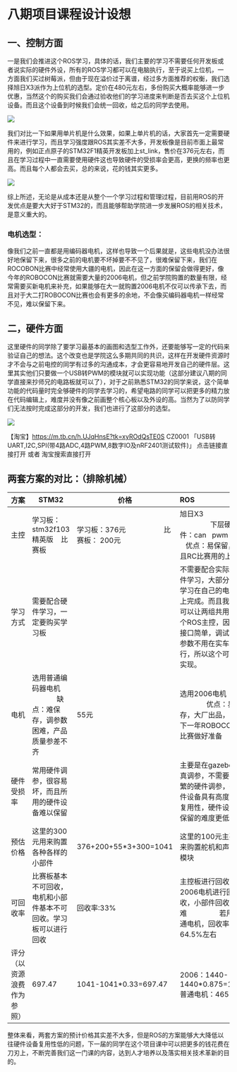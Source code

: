 # 八期项目课程设计设想

## 一、控制方面

一是我们会推进这个ROS学习，具体的话，我们主要的学习不需要任何开发板或者说实际的硬件外设，所有的ROS学习都可以在电脑执行，至于说买上位机，一方面我们买过树莓派，但由于现在溢价过于离谱，经过多方面推荐的权衡，我们选择旭日X3派作为上位机的选型。定价在480元左右，多份购买大概率能够进一步优惠，当然这个的购买我们会通过验收他们的学习进度来判断是否去买这个上位机设备。而且这个设备到时候我们会统一回收，给之后的同学去使用。

![](config/x3.jpg)

我们对比一下如果用单片机是什么效果，如果上单片机的话，大家首先一定需要硬件来进行学习，而且学习强度跟ROS其实差不大多，开发板像是目前市面上最常用的，例如正点原子的STM32F1精英开发板加上st_link，售价在376元左右，而且在学习过程中一直需要使用硬件这也导致硬件的受损率会更高，更换的频率也更高。而且每个人都会去买，总的来说，花的钱其实更多。

![](config/stm32.png)

综上所述，无论是从成本还是从整个一个学习过程和管理过程，目前用ROS的开发优点是要大大好于STM32的，而且能够帮助学院进一步发展ROS的相关技术，是意义重大的。

### 电机选型：

像我们之前一直都是用编码器电机，这样也导致一个后果就是，这些电机没办法很好地保留下来，很多之前的电机要不坏掉要不不见了，很难保留下来，我们在ROCOBON比赛中经常使用大疆的电机，因此在这一方面的保留会做得更好，像今年的ROBOCON比赛就需要大量的2006电机，但之前学院购置的数量有限，经常需要买新电机来补充，如果能够在大一就购置2006电机不仅可以传承下去，而且对于大二打ROBOCON比赛也会有更多的余地，不会像买编码器电机一样经常不见，难以保留下来。

## 二，硬件方面

这里硬件的同学除了要学习最基本的画图和选型工作外，还要能够写一定的代码来验证自己的想法。这个改变也是学院这么多期共同的共识，这样在开发硬件资源时才不会与之前电控的同学有过多的沟通成本，才会更容易地开发自己的硬件层。这里其实他们只要做一个USB转PWM的模块就可以实现功能（这部分建议八期的同学直接来抄师兄的电路板就可以了），对于之前熟悉STM32的同学来说，这个简单功能的代码量时完全够硬件的同学去学习的，希望电路的同学可以把更多的精力放在代码编辑上，难度并没有像之前画整个核心板以及外设的高。当然为了以防同学们无法按时完成这部分的开发，我们也进行了这部分的选型。

![](config/usb.jpg)

【淘宝】https://m.tb.cn/h.UJqHnsE?tk=xyROdQsTE0S CZ0001 「USB转UART,I2C,SPI(带4路ADC,4路PWM,8数字IO及nRF2401测试软件)」
点击链接直接打开 或者 淘宝搜索直接打开

## 两套方案的对比：（排除机械）

| 方案            | STM32                                             | 价格                                    | ROS                                                                               | 价格                                                           |
| ------------- | ------------------------------------------------- | ------------------------------------- |:--------------------------------------------------------------------------------- | ------------------------------------------------------------ |
| 主控            | 学习板：stm32f103精英版    比赛板                           | 学习板：376元                    比赛板： 200元 | 旭日X3                                    下层硬件：can   pwm           优点：易保留，而且RC比赛用的上 | 480        can 80  pwm  55                                   |
| 学习方式          | 需要配合硬件学习，一定要购买学习板                                 |                                       | 不需要配合实际硬件学习，大部分的学习在自己的电脑上完成。而且我们可以让两组共用一个ROS主控，因为接口简单，调试初参数不用在实车进行，所以这个可以实现。      |                                                              |
| 电机            | 选用普通编码器电机                   缺点：难保存，调参数困难，产品质量参差不齐 | 55元                                   | 选用2006电机                      优点：易保存，大厂出品，为下一年ROBOCON比赛做好准备                       | 260元                                                         |
| 硬件受损率         | 常用硬件调参，很容易坏，而且所用的硬件设备难以保留                         |                                       | 主要是在gazebo仿真调参，不需要频繁的硬件调参，硬件设备具有高度可复用性，硬件设备保留的难度更低                                |                                                              |
| 预估价格          | 这里的300元用来购置各种各样的小部件                               | 376+200+55*3+300=1041                 | 这里的100元主要用来购置舵机和声音模块                                                              | 2006方案480+80+260*3+100=1440  普通电机：                     1000元 |
| 可回收率          | 比赛板基本不可回收，电机和小部件基本不可回收。学习板可以进行回收                  | 回收率:33%                               | 主控板进行回收，2006电机进行回收，小部件回收困难                 若用普通电机，回收率在64.5%左右                     | 2006:回收率：87.5%             普通电机：64.5%                        |
| 评分（以资源浪费作为参照） | 697.47                                            | 1041-1041*0.33=697.47                 | 2006：1440-1440*0.875=180  普通电机：465                                                | 1440-1440*0.875=180         1000-480-55-55-55=465            |

整体来看，两套方案的预计价格其实差不大多，但是ROS的方案能够大大降低以往硬件设备复用性低的问题，下一届的同学在这个项目课中可以把更多的钱花费在刀刃上，不断完善我们这一门课的内容，达到人才培养以及落实相关技术革新的目的。
